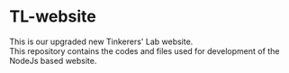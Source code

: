 # TL-website
This is our upgraded new Tinkerers' Lab website. <br>
This repository contains the codes and files used for development of the NodeJs based website.
